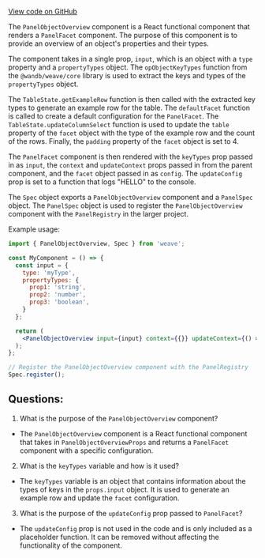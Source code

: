 [View code on GitHub](https://github.com/wandb/weave/weave-js/src/components/Panel2/PanelObjectOverview.tsx)

The `PanelObjectOverview` component is a React functional component that renders a `PanelFacet` component. The purpose of this component is to provide an overview of an object's properties and their types. 

The component takes in a single prop, `input`, which is an object with a `type` property and a `propertyTypes` object. The `opObjectKeyTypes` function from the `@wandb/weave/core` library is used to extract the keys and types of the `propertyTypes` object. 

The `TableState.getExampleRow` function is then called with the extracted key types to generate an example row for the table. The `defaultFacet` function is called to create a default configuration for the `PanelFacet`. The `TableState.updateColumnSelect` function is used to update the `table` property of the `facet` object with the type of the example row and the count of the rows. Finally, the `padding` property of the `facet` object is set to 4. 

The `PanelFacet` component is then rendered with the `keyTypes` prop passed in as `input`, the `context` and `updateContext` props passed in from the parent component, and the `facet` object passed in as `config`. The `updateConfig` prop is set to a function that logs "HELLO" to the console. 

The `Spec` object exports a `PanelObjectOverview` component and a `PanelSpec` object. The `PanelSpec` object is used to register the `PanelObjectOverview` component with the `PanelRegistry` in the larger project. 

Example usage:
```jsx
import { PanelObjectOverview, Spec } from 'weave';

const MyComponent = () => {
  const input = {
    type: 'myType',
    propertyTypes: {
      prop1: 'string',
      prop2: 'number',
      prop3: 'boolean',
    }
  };

  return (
    <PanelObjectOverview input={input} context={{}} updateContext={() => {}} />
  );
};

// Register the PanelObjectOverview component with the PanelRegistry
Spec.register();
```
## Questions: 
 1. What is the purpose of the `PanelObjectOverview` component?
- The `PanelObjectOverview` component is a React functional component that takes in `PanelObjectOverviewProps` and returns a `PanelFacet` component with a specific configuration.

2. What is the `keyTypes` variable and how is it used?
- The `keyTypes` variable is an object that contains information about the types of keys in the `props.input` object. It is used to generate an example row and update the `facet` configuration.

3. What is the purpose of the `updateConfig` prop passed to `PanelFacet`?
- The `updateConfig` prop is not used in the code and is only included as a placeholder function. It can be removed without affecting the functionality of the component.
